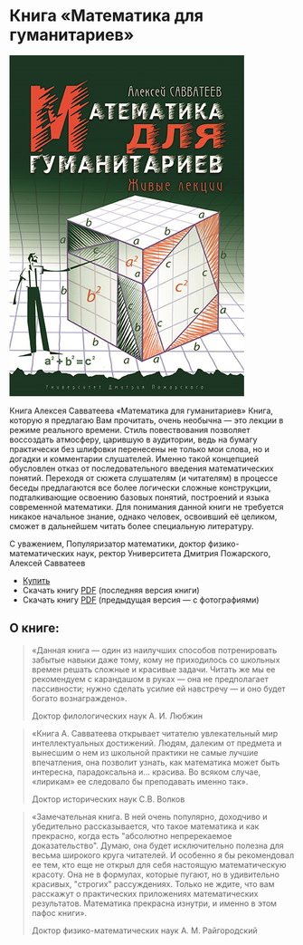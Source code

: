 # Книга «Математика для гуманитариев»

![Математика для гуманитариев. Алексей Савватеев](cover.jpg)

Книга Алексея Савватеева «Математика для гуманитариев»
Книга, которую я предлагаю Вам прочитать, очень необычна — это лекции в режиме реального времени. Стиль повествования позволяет воссоздать атмосферу, царившую в аудитории, ведь на бумагу практически без шлифовки перенесены не только мои слова, но и догадки и комментарии слушателей. Именно такой концепцией обусловлен отказ от последовательного введения математических понятий. Переходя от сюжета слушателям (и читателям) в процессе беседы предлагаются все более логически сложные конструкции, подталкивающие освоению базовых понятий, построений и языка современной математики. Для понимания данной книги не тpебуется никакое начальное знание, однако человек, освоивший её целиком, сможет в дальнейшем читать более специальную литературу. 

С уважением,
Популяризатор математики,
доктор физико-математических наук,
ректор Университета Дмитрия Пожарского,
Алексей Савватеев

* [Купить](https://www.chitai-gorod.ru/catalog/book/994591/)
* Скачать книгу [PDF](mat_dlya_gum.pdf) (последняя версия книги)
* Скачать книгу [PDF](mat_dlya_gum.old.pdf) (предыдущая версия — с фотографиями)

## О книге:
> «Данная книга — один из наилучших способов потренировать забытые навыки даже тому, кому не приходилось со школьных времен решать сложные и красивые задачи. Читать же мы ее рекомендуем с карандашом в руках — она не предполагает пассивности; нужно сделать усилие ей навстречу — и оно будет богато вознаграждено».
>
> Доктор филологических наук А. И. Любжин

> «Книга А. Савватеева открывает читателю увлекательный мир интеллектуальных достижений. Людям, далеким от предмета и вынесшим о нем из школьной практики не самые лучшие впечатления, она позволит узнать, как математика может быть интересна, парадоксальна и… красива. Во всяком случае, «лирикам» ее следовало бы преподавать именно так».
>
> Доктор исторических наук С.В. Волков

> «Замечательная книга. В ней очень популярно, доходчиво и убедительно рассказывается, что такое математика и как прекрасно, когда есть "абсолютно непререкаемое доказательство". Думаю, она будет исключительно полезна для весьма широкого круга читателей. И особенно я бы рекомендовал ее тем, кто еще не открыл для себя настоящую математическую красоту. Она не в формулах, которые пугают, но в удивительно красивых, "строгих" рассуждениях. Только не ждите, что вам расскажут о практических приложениях математических результатов. Математика прекрасна изнутри, и именно в этом пафос книги».
>
> Доктор физико-математических наук А. М. Райгородский
